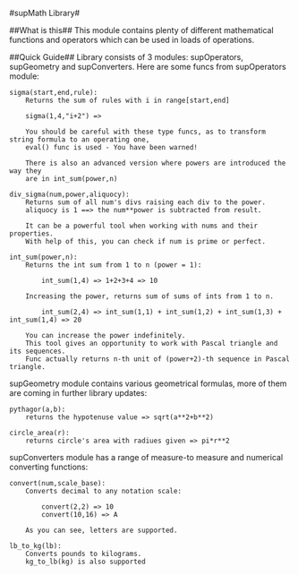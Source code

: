 #supMath Library#

##What is this##
This module contains plenty of different mathematical functions and operators
which can be used in loads of operations.

##Quick Guide##
Library consists of 3 modules: supOperators, supGeometry and supConverters.
Here are some funcs from supOperators module:

	sigma(start,end,rule):
		Returns the sum of rules with i in range[start,end]

		sigma(1,4,"i+2") => 

		You should be careful with these type funcs, as to transform string formula to an operating one,
		eval() func is used - You have been warned!

		There is also an advanced version where powers are introduced the way they
		are in int_sum(power,n)

	div_sigma(num,power,aliquocy):
		Returns sum of all num's divs raising each div to the power.
		aliquocy is 1 ==> the num**power is subtracted from result.

		It can be a powerful tool when working with nums and their properties.
		With help of this, you can check if num is prime or perfect.
	
	int_sum(power,n):
		Returns the int sum from 1 to n (power = 1):
				
			int_sum(1,4) => 1+2+3+4 => 10
		
		Increasing the power, returns sum of sums of ints from 1 to n.

			int_sum(2,4) => int_sum(1,1) + int_sum(1,2) + int_sum(1,3) + int_sum(1,4) => 20

		You can increase the power indefinitely.
		This tool gives an opportunity to work with Pascal triangle and its sequences.
		Func actually returns n-th unit of (power+2)-th sequence in Pascal triangle.

supGeometry module contains various geometrical formulas, more of them are coming in further library updates:
		
	pythagor(a,b):
		returns the hypotenuse value => sqrt(a**2+b**2)

	circle_area(r):	
		returns circle's area with radiues given => pi*r**2

supConverters module has a range of measure-to measure and numerical converting functions:

	convert(num,scale_base):
		Converts decimal to any notation scale:
			
			convert(2,2) => 10
			convert(10,16) => A
			
		As you can see, letters are supported.

	lb_to_kg(lb):
		Converts pounds to kilograms.
		kg_to_lb(kg) is also supported